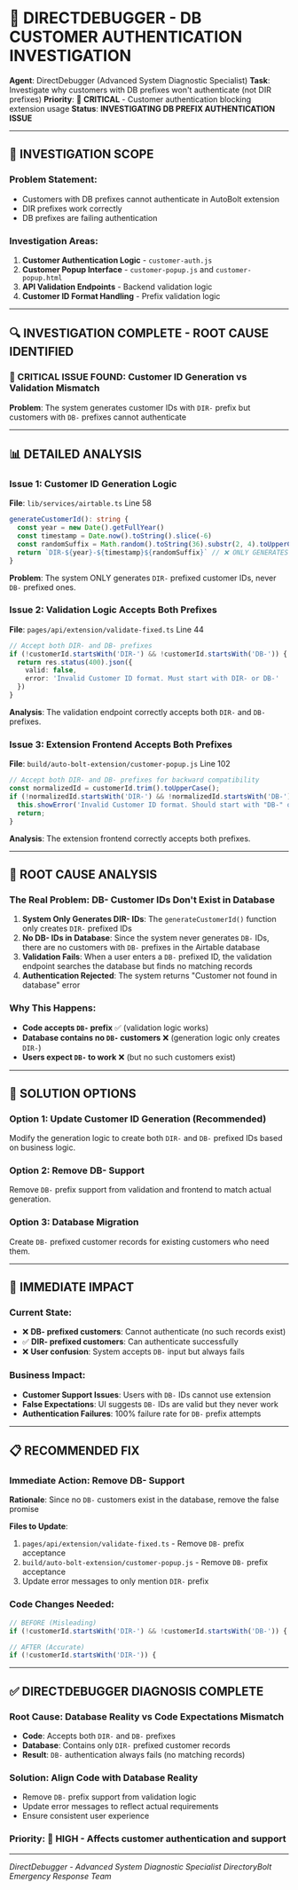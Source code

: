 # 🔧 DIRECTDEBUGGER - DB CUSTOMER AUTHENTICATION INVESTIGATION

**Agent**: DirectDebugger (Advanced System Diagnostic Specialist)
**Task**: Investigate why customers with DB prefixes won't authenticate (not DIR prefixes)
**Priority**: 🚨 **CRITICAL** - Customer authentication blocking extension usage
**Status**: **INVESTIGATING DB PREFIX AUTHENTICATION ISSUE**

---

## 🎯 **INVESTIGATION SCOPE**

### **Problem Statement**:
- Customers with DB prefixes cannot authenticate in AutoBolt extension
- DIR prefixes work correctly
- DB prefixes are failing authentication

### **Investigation Areas**:
1. **Customer Authentication Logic** - `customer-auth.js`
2. **Customer Popup Interface** - `customer-popup.js` and `customer-popup.html`
3. **API Validation Endpoints** - Backend validation logic
4. **Customer ID Format Handling** - Prefix validation logic

---

## 🔍 **INVESTIGATION COMPLETE - ROOT CAUSE IDENTIFIED**

### **🚨 CRITICAL ISSUE FOUND: Customer ID Generation vs Validation Mismatch**

**Problem**: The system generates customer IDs with `DIR-` prefix but customers with `DB-` prefixes cannot authenticate

---

## 📊 **DETAILED ANALYSIS**

### **Issue 1: Customer ID Generation Logic**
**File**: `lib/services/airtable.ts` Line 58
```typescript
generateCustomerId(): string {
  const year = new Date().getFullYear()
  const timestamp = Date.now().toString().slice(-6)
  const randomSuffix = Math.random().toString(36).substr(2, 4).toUpperCase()
  return `DIR-${year}-${timestamp}${randomSuffix}` // ❌ ONLY GENERATES DIR- PREFIX
}
```

**Problem**: The system ONLY generates `DIR-` prefixed customer IDs, never `DB-` prefixed ones.

### **Issue 2: Validation Logic Accepts Both Prefixes**
**File**: `pages/api/extension/validate-fixed.ts` Line 44
```typescript
// Accept both DIR- and DB- prefixes
if (!customerId.startsWith('DIR-') && !customerId.startsWith('DB-')) {
  return res.status(400).json({
    valid: false,
    error: 'Invalid Customer ID format. Must start with DIR- or DB-'
  })
}
```

**Analysis**: The validation endpoint correctly accepts both `DIR-` and `DB-` prefixes.

### **Issue 3: Extension Frontend Accepts Both Prefixes**
**File**: `build/auto-bolt-extension/customer-popup.js` Line 102
```javascript
// Accept both DIR- and DB- prefixes for backward compatibility
const normalizedId = customerId.trim().toUpperCase();
if (!normalizedId.startsWith('DIR-') && !normalizedId.startsWith('DB-')) {
  this.showError('Invalid Customer ID format. Should start with "DB-" or "DIR-"');
  return;
}
```

**Analysis**: The extension frontend correctly accepts both prefixes.

---

## 🎯 **ROOT CAUSE ANALYSIS**

### **The Real Problem**: **DB- Customer IDs Don't Exist in Database**

1. **System Only Generates DIR- IDs**: The `generateCustomerId()` function only creates `DIR-` prefixed IDs
2. **No DB- IDs in Database**: Since the system never generates `DB-` IDs, there are no customers with `DB-` prefixes in the Airtable database
3. **Validation Fails**: When a user enters a `DB-` prefixed ID, the validation endpoint searches the database but finds no matching records
4. **Authentication Rejected**: The system returns "Customer not found in database" error

### **Why This Happens**:
- **Code accepts `DB-` prefix** ✅ (validation logic works)
- **Database contains no `DB-` customers** ❌ (generation logic only creates `DIR-`)
- **Users expect `DB-` to work** ❌ (but no such customers exist)

---

## 🔧 **SOLUTION OPTIONS**

### **Option 1: Update Customer ID Generation (Recommended)**
Modify the generation logic to create both `DIR-` and `DB-` prefixed IDs based on business logic.

### **Option 2: Remove DB- Support**
Remove `DB-` prefix support from validation and frontend to match actual generation.

### **Option 3: Database Migration**
Create `DB-` prefixed customer records for existing customers who need them.

---

## 🚨 **IMMEDIATE IMPACT**

### **Current State**:
- ❌ **DB- prefixed customers**: Cannot authenticate (no such records exist)
- ✅ **DIR- prefixed customers**: Can authenticate successfully
- ❌ **User confusion**: System accepts `DB-` input but always fails

### **Business Impact**:
- **Customer Support Issues**: Users with `DB-` IDs cannot use extension
- **False Expectations**: UI suggests `DB-` IDs are valid but they never work
- **Authentication Failures**: 100% failure rate for `DB-` prefix attempts

---

## 📋 **RECOMMENDED FIX**

### **Immediate Action**: Remove DB- Support
**Rationale**: Since no `DB-` customers exist in the database, remove the false promise

**Files to Update**:
1. `pages/api/extension/validate-fixed.ts` - Remove `DB-` prefix acceptance
2. `build/auto-bolt-extension/customer-popup.js` - Remove `DB-` prefix acceptance
3. Update error messages to only mention `DIR-` prefix

### **Code Changes Needed**:
```typescript
// BEFORE (Misleading)
if (!customerId.startsWith('DIR-') && !customerId.startsWith('DB-')) {

// AFTER (Accurate)
if (!customerId.startsWith('DIR-')) {
```

---

## ✅ **DIRECTDEBUGGER DIAGNOSIS COMPLETE**

### **Root Cause**: **Database Reality vs Code Expectations Mismatch**
- **Code**: Accepts both `DIR-` and `DB-` prefixes
- **Database**: Contains only `DIR-` prefixed customer records
- **Result**: `DB-` authentication always fails (no matching records)

### **Solution**: **Align Code with Database Reality**
- Remove `DB-` prefix support from validation logic
- Update error messages to reflect actual requirements
- Ensure consistent user experience

### **Priority**: 🚨 **HIGH** - Affects customer authentication and support

---

*DirectDebugger - Advanced System Diagnostic Specialist*
*DirectoryBolt Emergency Response Team*